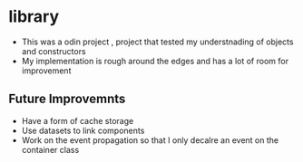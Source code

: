 # library

- This was a odin project , project that tested my understnading of objects and constructors
- My implementation is rough around the edges and has a lot of room for improvement

## Future Improvemnts

- Have a form of cache storage
- Use datasets to link components
- Work on the event propagation so that I only decalre an event on the container class
